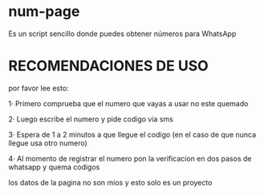 # num-page
Es un script sencillo donde puedes obtener números para WhatsApp
# RECOMENDACIONES DE USO
por favor lee esto:

1· Primero comprueba que el numero que vayas a usar no este quemado


2· Luego escribe el numero y pide codigo via sms


3· Espera de 1 a 2 minutos a que llegue el codigo (en el caso de que nunca llegue usa otro numero)


4· Al momento de registrar el numero pon la verificacion en dos pasos de whatsapp y quema codigos 

los datos de la pagina no son mios y esto solo es un proyecto 
